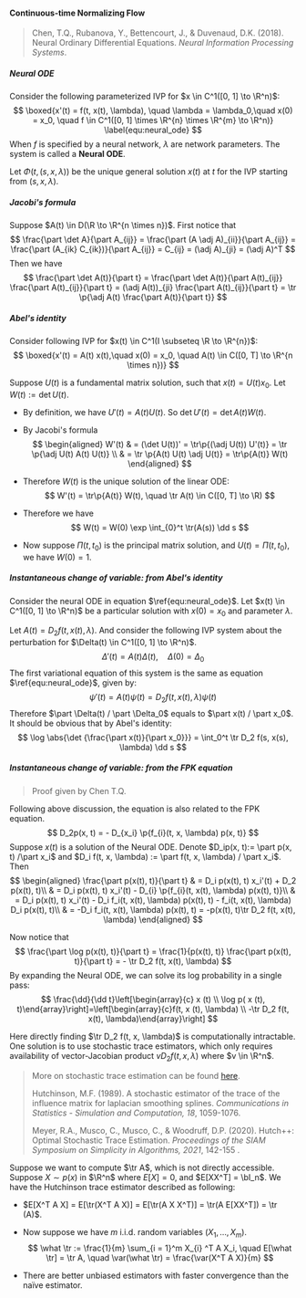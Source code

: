 #### Continuous-time Normalizing Flow

> Chen, T.Q., Rubanova, Y., Bettencourt, J., & Duvenaud, D.K. (2018). Neural Ordinary Differential Equations. *Neural Information Processing Systems*.

##### Neural ODE

Consider the following parameterized IVP for $x \in C^1([0, 1] \to \R^n)$:
$$
\boxed{x'(t) = f(t, x(t), \lambda), \quad \lambda = \lambda_0,\quad x(0) = x_0, \quad f \in C^1([0, 1] \times \R^{n} \times \R^{m} \to \R^n)}
\label{equ:neural_ode}
$$
When $f$ is specified by a neural network, $\lambda$ are network parameters. The system is called a **Neural ODE**.

Let $\Phi(t, (s, x, \lambda))$ be the unique general solution $x(t)$ at $t$ for the IVP starting from $(s, x, \lambda)$.

##### Jacobi's formula

Suppose $A(t) \in D(\R \to \R^{n \times n})$. First notice that
$$
\frac{\part \det A}{\part A_{ij}} = \frac{\part (A \adj A)_{ii}}{\part A_{ij}} = \frac{\part (A_{ik} C_{ik})}{\part A_{ij}} = C_{ij} = (\adj A)_{ji} = (\adj A)^T
$$
Then we have
$$
\frac{\part \det A(t)}{\part t} = \frac{\part \det A(t)}{\part A(t)_{ij}} \frac{\part A(t)_{ij}}{\part t} = (\adj A(t))_{ji} \frac{\part A(t)_{ij}}{\part t} = \tr \p{\adj A(t) \frac{\part A(t)}{\part t}}
$$

##### Abel's identity

Consider following IVP for $x(t) \in C^1(I \subseteq \R \to \R^{n})$:
$$
\boxed{x'(t) = A(t) x(t),\quad x(0) = x_0, \quad A(t) \in C([0, T] \to \R^{n \times n})}
$$

Suppose $U(t)$ is a fundamental matrix solution, such that $x(t) = U(t) x_0$. Let $W(t) := \det U(t)$.

- By definition, we have $U'(t) = A(t) U(t)$. So $\det U'(t) = \det A(t) W(t)$.

- By Jacobi's formula
  $$
  \begin{aligned}
  W'(t) & = (\det U(t))' = \tr\p{(\adj U(t)) U'(t)} = \tr \p{\adj U(t) A(t) U(t)} \\
  & = \tr \p{A(t) U(t) \adj U(t)} = \tr\p{A(t)} W(t)
  \end{aligned}
  $$

- Therefore $W(t)$ is the unique solution of the linear ODE:
  $$
  W'(t) = \tr\p{A(t)} W(t), \quad \tr A(t) \in C([0, T] \to \R)
  $$
  
- Therefore we have
  $$
  W(t) = W(0) \exp \int_{0}^t \tr(A(s)) \dd s
  $$

- Now suppose $\Pi(t, t_0)$ is the principal matrix solution, and $U(t) = \Pi(t, t_0)$, we have $W(0) = 1$.

##### Instantaneous change of variable: from Abel's identity

Consider the neural ODE in equation $\ref{equ:neural_ode}$. Let $x(t) \in C^1([0, 1] \to \R^n)$ be a particular solution with $x(0) = x_0$ and parameter $\lambda$.

Let $A(t) = D_2f(t, x(t), \lambda)$. And consider the following IVP system about the perturbation for $\Delta(t) \in C^1([0, 1] \to \R^n)$.
$$
\Delta'(t) = A(t)\Delta(t), \quad \Delta(0) = \Delta_0
\label{equation:ode_path_linearize}
$$
The first variational equation of this system is the same as equation $\ref{equ:neural_ode}$, given by:
$$
\psi'(t) = A(t) \psi(t) = D_2 f(t, x(t), \lambda) \psi(t)
$$
Therefore $\part \Delta(t) / \part \Delta_0$ equals to $\part x(t) / \part x_0$. It should be obvious that by Abel's identity:
$$
\log \abs{\det {\frac{\part x(t)}{\part x_0}}} = \int_0^t \tr D_2 f(s, x(s), \lambda) \dd s
$$

##### Instantaneous change of variable: from the FPK equation

> Proof given by Chen T.Q.

Following above discussion, the equation is also related to the FPK equation.
$$
D_2p(x, t) = - D_{x_i} \p{f_{i}(t, x, \lambda) p(x, t)}
$$
Suppose $x(t)$ is a solution of the Neural ODE. Denote $D_ip(x, t):= \part p(x, t) /\part x_i$ and $D_i f(t, x, \lambda) := \part f(t, x, \lambda) / \part x_i$. Then
$$
\begin{aligned}
\frac{\part p(x(t), t)}{\part t} & = D_i p(x(t), t) x_i'(t) + D_2 p(x(t), t)\\
& = D_i p(x(t), t) x_i'(t) - D_{i} \p{f_{i}(t, x(t), \lambda) p(x(t), t)}\\
& = D_i p(x(t), t) x_i'(t) - D_i f_i(t, x(t), \lambda) p(x(t), t) - f_i(t, x(t), \lambda) D_i p(x(t), t)\\
& = -D_i f_i(t, x(t), \lambda) p(x(t), t) = -p(x(t), t)\tr D_2 f(t, x(t), \lambda)
\end{aligned}
$$

Now notice that
$$
\frac{\part \log p(x(t), t)}{\part t} = \frac{1}{p(x(t), t)} \frac{\part p(x(t), t)}{\part t} = - \tr D_2 f(t, x(t), \lambda)
$$
By expanding the Neural ODE, we can solve its log probability in a single pass:
$$
\frac{\dd}{\dd t}\left[\begin{array}{c} x (t) \\ \log p( x (t), t)\end{array}\right]=\left[\begin{array}{c}f(t, x (t), \lambda) \\ -\tr D_2 f(t, x(t), \lambda)\end{array}\right]
$$

Here directly finding $\tr D_2 f(t, x, \lambda)$ is computationally intractable. One solution is to use stochastic trace estimators, which only requires availability of vector-Jacobian product $v D_2 f(t, x, \lambda)$ where $v \in \R^n$.

> More on stochastic trace estimation can be found [here](https://www.ethanepperly.com/index.php/2023/01/26/stochastic-trace-estimation/).
>
> Hutchinson, M.F. (1989). A stochastic estimator of the trace of the influence matrix for laplacian smoothing splines. *Communications in Statistics - Simulation and Computation, 18*, 1059-1076.
>
> Meyer, R.A., Musco, C., Musco, C., & Woodruff, D.P. (2020). Hutch++: Optimal Stochastic Trace Estimation. *Proceedings of the SIAM Symposium on Simplicity in Algorithms, 2021*, 142-155 .

Suppose we want to compute $\tr A$, which is not directly accessible. Suppose $X \sim p(x)$ in $\R^n$ where $E[X] = 0$, and $E[XX^T] = \bI_n$. We have the Hutchinson trace estimator described as following:

- $E[X^T A X] = E[\tr(X^T A X)] = E[\tr(A X X^T)] = \tr(A E[XX^T]) = \tr (A)$.

- Now suppose we have $m$ i.i.d. random variables $(X_1, \ldots, X_m)$.
  $$
  \what \tr := \frac{1}{m} \sum_{i = 1}^m X_{i} ^T A X_i, \quad E[\what \tr] = \tr A, \quad \var(\what \tr) = \frac{\var(X^T A X)}{m}
  $$

- There are better unbiased estimators with faster convergence than the naïve estimator.



